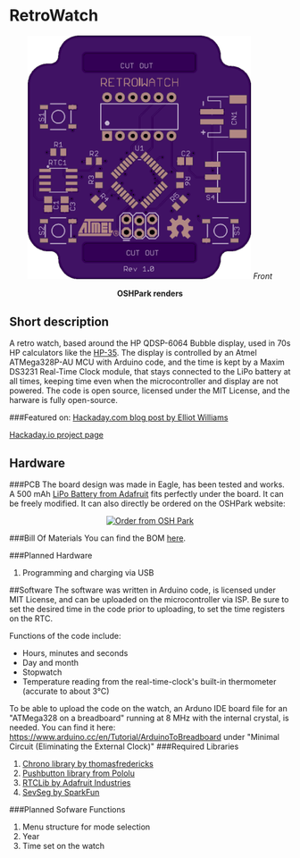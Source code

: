 # RetroWatch
 <p align="center">
 <img src="https://raw.githubusercontent.com/RafaelRiber/RetroWatch/master/V1/Hardware/OSHPark%20Renders/front.png" width="400"/>
 <em>Front</em>
 <p align="center">
 <b>OSHPark renders</b>
 </p>
 
## Short description
A retro watch, based around the HP QDSP-6064 Bubble display, used in 70s HP calculators like the [HP-35](https://en.wikipedia.org/wiki/HP-35). The display is controlled by an Atmel ATMega328P-AU MCU with Arduino code, and the time is kept by a Maxim DS3231 Real-Time Clock module, that stays connected to the LiPo battery at all times, keeping time even when the microcontroller and display are not powered.
The code is open source, licensed under the MIT License, and the harware is fully open-source.

###Featured on:
[Hackaday.com blog post by Elliot Williams](http://hackaday.com/2016/06/25/easy-bubble-watch-oozes-retro-charm/)

[Hackaday.io project page](https://hackaday.io/project/12402-retrowatch)
  
## Hardware
###PCB
The board design was made in Eagle, has been tested and works. A 500 mAh [LiPo Battery from Adafruit](https://adafru.it/1578) fits perfectly under the board. It can be freely modified. It can also directly be ordered on the OSHPark website: 
<p align="center"><a href="https://oshpark.com/shared_projects/3zNSaolF"><img src="https://oshpark.com/assets/badge-5b7ec47045b78aef6eb9d83b3bac6b1920de805e9a0c227658eac6e19a045b9c.png" alt="Order from OSH Park"></img></a></p>

###Bill Of Materials
You can find the BOM [here](https://github.com/RafaelRiber/RetroWatch/blob/master/BOM.md).

###Planned Hardware
1. Programming and charging via USB

  
##Software
The software was written in Arduino code, is licensed under MIT License, and can be uploaded on the microcontroller via ISP.
Be sure to set the desired time in the code prior to uploading, to set the time registers on the RTC.

Functions of the code include:
* Hours, minutes and seconds
* Day and month
* Stopwatch
* Temperature reading from the real-time-clock's built-in thermometer (accurate to about 3°C)
 
To be able to upload the code on the watch, an Arduno IDE board file for an "ATMega328 on a breadboard" running at 8 MHz with the internal crystal, is needed. You can find it here: https://www.arduino.cc/en/Tutorial/ArduinoToBreadboard under "Minimal Circuit (Eliminating the External Clock)"
###Required Libraries
1. [Chrono library by thomasfredericks](https://github.com/thomasfredericks/Chrono)
2. [Pushbutton library from Pololu](http://pololu.github.io/pushbutton-arduino/)
3. [RTCLib by Adafruit Industries](https://github.com/adafruit/RTClib)
4. [SevSeg by SparkFun](https://github.com/sparkfun/SevSeg)

###Planned Sofware Functions
1. Menu structure for mode selection
2. Year
3. Time set on the watch
